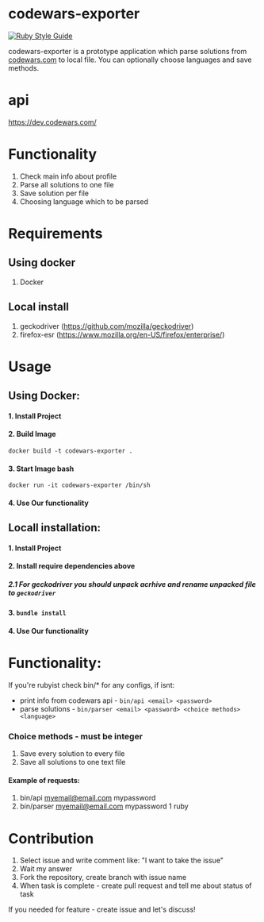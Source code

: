 # codewars-exporter

[![Ruby Style Guide](https://img.shields.io/badge/code_style-rubocop-brightgreen.svg)](https://github.com/rubocop/rubocop)

codewars-exporter is a prototype application which parse solutions from [codewars.com](https://www.codewars.com/dashboard) to local file. You can optionally choose languages and save methods.

# api

https://dev.codewars.com/

# Functionality

1. Check main info about profile
2. Parse all solutions to one file
3. Save solution per file
4. Choosing language which to be parsed

# Requirements

## Using docker
1. Docker

## Local install
1. geckodriver (https://github.com/mozilla/geckodriver)
2. firefox-esr (https://www.mozilla.org/en-US/firefox/enterprise/)

# Usage

## Using Docker:

#### 1. Install Project 
#### 2. Build Image
`docker build -t codewars-exporter .`
#### 3. Start Image bash
`docker run -it codewars-exporter /bin/sh`
#### 4. Use Our functionality

## Locall installation:

#### 1. Install Project 
#### 2. Install require dependencies above
##### 2.1 For geckodriver you should unpack acrhive and rename unpacked file to ```geckodriver```
#### 3. ```bundle install```
#### 4. Use Our functionality


# Functionality:
If you're rubyist check bin/* for any configs, if isnt:

- print info from codewars api - `bin/api <email> <password>`
- parse solutions - `bin/parser <email> <password> <choice methods> <language>`

### Choice methods - must be integer

1. Save every solution to every file
2. Save all solutions to one text file

#### Example of requests:

1. bin/api myemail@email.com mypassword
2. bin/parser myemail@email.com mypassword 1 ruby

# Contribution

1. Select issue and write comment like: "I want to take the issue"
2. Wait my answer
3. Fork the repository, create branch with issue name
4. When task is complete - create pull request and tell me about status of task

If you needed for feature - create issue and let's discuss!
